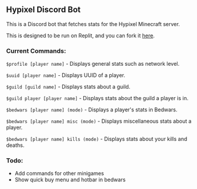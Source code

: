 ## Hypixel Discord Bot
This is a Discord bot that fetches stats for the Hypixel Minecraft server.

This is designed to be run on Replit, and you can fork it [here](https://replit.com/@UniqueOstrich18/hypixel-discord-bot).

### Current Commands:

`$profile [player name]` - Displays general stats such as network level. 

`$uuid [player name]` - Displays UUID of a player.

`$guild [guild name]` - Displays stats about a guild.

`$guild player [player name]` - Displays stats about the guild a player is in.

`$bedwars [player name] (mode)` - Displays a player's stats in Bedwars.

`$bedwars [player name] misc (mode)` - Displays miscellaneous stats about a player.

`$bedwars [player name] kills (mode)` - Displays stats about your kills and deaths.

### Todo:
- Add commands for other minigames
- Show quick buy menu and hotbar in bedwars